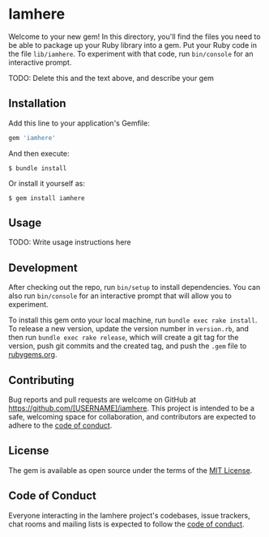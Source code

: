 # Iamhere

Welcome to your new gem! In this directory, you'll find the files you need to be able to package up your Ruby library into a gem. Put your Ruby code in the file `lib/iamhere`. To experiment with that code, run `bin/console` for an interactive prompt.

TODO: Delete this and the text above, and describe your gem

## Installation

Add this line to your application's Gemfile:

```ruby
gem 'iamhere'
```

And then execute:

    $ bundle install

Or install it yourself as:

    $ gem install iamhere

## Usage

TODO: Write usage instructions here

## Development

After checking out the repo, run `bin/setup` to install dependencies. You can also run `bin/console` for an interactive prompt that will allow you to experiment.

To install this gem onto your local machine, run `bundle exec rake install`. To release a new version, update the version number in `version.rb`, and then run `bundle exec rake release`, which will create a git tag for the version, push git commits and the created tag, and push the `.gem` file to [rubygems.org](https://rubygems.org).

## Contributing

Bug reports and pull requests are welcome on GitHub at https://github.com/[USERNAME]/iamhere. This project is intended to be a safe, welcoming space for collaboration, and contributors are expected to adhere to the [code of conduct](https://github.com/[USERNAME]/iamhere/blob/master/CODE_OF_CONDUCT.md).

## License

The gem is available as open source under the terms of the [MIT License](https://opensource.org/licenses/MIT).

## Code of Conduct

Everyone interacting in the Iamhere project's codebases, issue trackers, chat rooms and mailing lists is expected to follow the [code of conduct](https://github.com/[USERNAME]/iamhere/blob/master/CODE_OF_CONDUCT.md).
